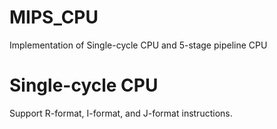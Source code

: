 # MIPS_CPU
Implementation of Single-cycle CPU and 5-stage pipeline CPU

# Single-cycle CPU
Support R-format, I-format, and J-format instructions.
